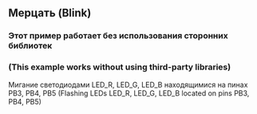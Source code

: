 
## Мерцать (Blink)
### Этот пример работает без использования сторонних библиотек
### (This example works without using third-party libraries)

Мигание светодиодами LED_R, LED_G, LED_B находящимися на пинах PB3, PB4, PB5
(Flashing LEDs LED_R, LED_G, LED_B located on pins PB3, PB4, PB5)
